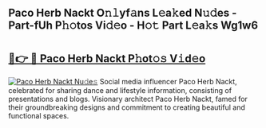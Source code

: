 ## Paco Herb Nackt O𝚗𝚕yf𝚊ns L𝚎a𝚔ed N𝚞𝚍es - Part-fUh P𝚑𝚘tos Vi𝚍𝚎o - H𝚘𝚝 Part L𝚎a𝚔s Wg1w6

# <h2><a href="http://kfenf7.oniu.top/?m=Paco+Herb+Nackt">🔗👉 🔴 Paco Herb Nackt P𝚑ot𝚘𝚜 V𝚒d𝚎o</a></h2>

[![Paco Herb Nackt Nu𝚍e𝚜](https://i.imgur.com/0qMVB7G.gif)](http://kfenf7.oniu.top/?m=Paco+Herb+Nackt)
Social media influencer Paco Herb Nackt, celebrated for sharing dance and lifestyle information, consisting of presentations and blogs. Visionary architect Paco Herb Nackt, famed for their groundbreaking designs and commitment to creating beautiful and functional spaces.  
